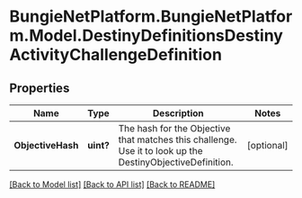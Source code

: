 # BungieNetPlatform.BungieNetPlatform.Model.DestinyDefinitionsDestinyActivityChallengeDefinition
## Properties

Name | Type | Description | Notes
------------ | ------------- | ------------- | -------------
**ObjectiveHash** | **uint?** | The hash for the Objective that matches this challenge. Use it to look up the DestinyObjectiveDefinition. | [optional] 

[[Back to Model list]](../README.md#documentation-for-models) [[Back to API list]](../README.md#documentation-for-api-endpoints) [[Back to README]](../README.md)

